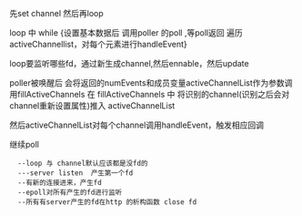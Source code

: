 先set channel 
然后再loop

loop 中  while  {设置基本数据后  调用poller 的poll ,等poll返回 遍历activeChannellist，对每个元素进行handleEvent}

loop要监听哪些fd，通过新生成channel,然后ennable，然后update





poller被唤醒后
会将返回的numEvents和成员变量activeChannelList作为参数调用fillActiveChannels
在  fillActiveChannels 中  将识别的channel(识别之后会对channel重新设置属性)推入  activeChannelList

然后activeChannelList对每个channel调用handleEvent，触发相应回调

继续poll


	  --loop 与 channel默认应该都是没fd的
	  ---server listen  产生第一个fd
	  --有新的连接进来，产生fd
	  --epoll对所有产生的fd进行监听
	  --所有有server产生的fd在http 的析构函数 close fd
